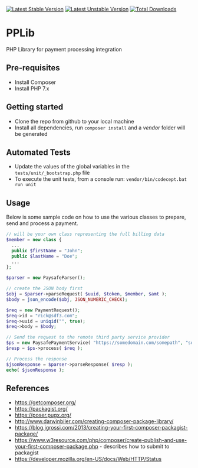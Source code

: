 [![Latest Stable Version](https://poser.pugx.org/gianninasd/pplib/v/stable)](https://packagist.org/packages/gianninasd/pplib) 
[![Latest Unstable Version](https://poser.pugx.org/gianninasd/pplib/v/unstable)](https://packagist.org/packages/gianninasd/pplib) 
[![Total Downloads](https://poser.pugx.org/gianninasd/pplib/downloads)](https://packagist.org/packages/gianninasd/pplib)

PPLib
================
PHP Library for payment processing integration

## Pre-requisites
* Install Composer
* Install PHP 7.x

## Getting started
* Clone the repo from github to your local machine
* Install all dependencies, run `composer install` and a _vendor_ folder will be generated

## Automated Tests
* Update the values of the global variables in the `tests/unit/_bootstrap.php` file 
* To execute the unit tests, from a console run: `vendor/bin/codecept.bat run unit`

## Usage
Below is some sample code on how to use the various classes to prepare, send and process a payment.

```php
// will be your own class representing the full billing data
$member = new class {
  ...
  public $firstName = "John";
  public $lastName = "Doe";
  ...
};

$parser = new PaysafeParser();

// create the JSON body first
$obj = $parser->parseRequest( $uuid, $token, $member, $amt );
$body = json_encode($obj, JSON_NUMERIC_CHECK);

$req = new PaymentRequest();
$req->id = "rick@sdf3.com";
$req->uuid = uniqid("", true);
$req->body = $body;

// Send the request to the remote third party service provider
$ps = new PaysafePaymentService( "https://somedomain.com/somepath", "some authentication token" );
$resp = $ps->process( $req );

// Process the response
$jsonResponse = $parser->parseResponse( $resp );
echo( $jsonResponse );
```

## References
* https://getcomposer.org/
* https://packagist.org/
* https://poser.pugx.org/
* http://www.darwinbiler.com/creating-composer-package-library/
* https://blog.jgrossi.com/2013/creating-your-first-composer-packagist-package/
* https://www.w3resource.com/php/composer/create-publish-and-use-your-first-composer-package.php - describes how to submit to packagist
* https://developer.mozilla.org/en-US/docs/Web/HTTP/Status